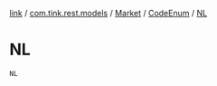 [link](../../../index.md) / [com.tink.rest.models](../../index.md) / [Market](../index.md) / [CodeEnum](index.md) / [NL](./-n-l.md)

# NL

`NL`